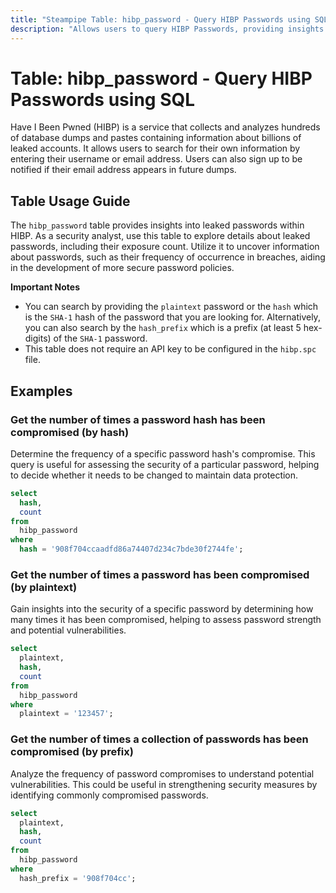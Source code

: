 ```yaml
---
title: "Steampipe Table: hibp_password - Query HIBP Passwords using SQL"
description: "Allows users to query HIBP Passwords, providing insights into leaked passwords and their exposure count."
---
```


# Table: hibp_password - Query HIBP Passwords using SQL

Have I Been Pwned (HIBP) is a service that collects and analyzes hundreds of database dumps and pastes containing information about billions of leaked accounts. It allows users to search for their own information by entering their username or email address. Users can also sign up to be notified if their email address appears in future dumps.

## Table Usage Guide

The `hibp_password` table provides insights into leaked passwords within HIBP. As a security analyst, use this table to explore details about leaked passwords, including their exposure count. Utilize it to uncover information about passwords, such as their frequency of occurrence in breaches, aiding in the development of more secure password policies.

**Important Notes**
- You can search by providing the `plaintext` password or the `hash` which is the `SHA-1` hash of the password that you are looking for. Alternatively, you can also search by the `hash_prefix` which is a prefix (at least 5 hex-digits) of the `SHA-1` password.
- This table does not require an API key to be configured in the `hibp.spc` file.

## Examples

### Get the number of times a password hash has been compromised (by hash)
Determine the frequency of a specific password hash's compromise. This query is useful for assessing the security of a particular password, helping to decide whether it needs to be changed to maintain data protection.

```sql
select
  hash,
  count
from
  hibp_password
where
  hash = '908f704ccaadfd86a74407d234c7bde30f2744fe';
```

### Get the number of times a password has been compromised (by plaintext)
Gain insights into the security of a specific password by determining how many times it has been compromised, helping to assess password strength and potential vulnerabilities.

```sql
select
  plaintext,
  hash,
  count
from
  hibp_password
where
  plaintext = '123457';
```

### Get the number of times a collection of passwords has been compromised (by prefix)
Analyze the frequency of password compromises to understand potential vulnerabilities. This could be useful in strengthening security measures by identifying commonly compromised passwords.

```sql
select
  plaintext,
  hash,
  count
from
  hibp_password
where
  hash_prefix = '908f704cc';
```